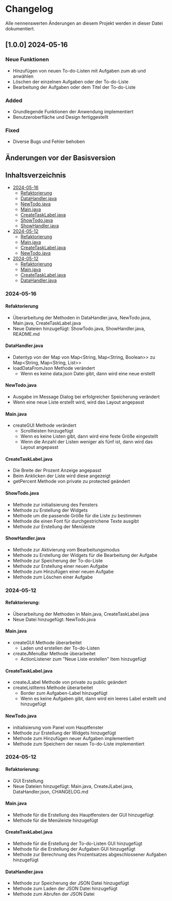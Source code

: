 # Changelog
Alle nennenswerten Änderungen an diesem Projekt werden in dieser Datei dokumentiert.

## [1.0.0] 2024-05-16
### Neue Funktionen
- Hinzufügen von neuen To-do-Listen mit Aufgaben zum ab und anwählen
- Löschen der einzelnen Aufgaben oder der To-do-Liste
- Bearbeitung der Aufgaben oder dem Titel der To-do-Liste

### Added
- Grundlegende Funktionen der Anwendung implementiert
- Benutzeroberfläche und Design fertiggestellt

### Fixed
- Diverse Bugs und Fehler behoben


## Änderungen vor der Basisversion
## Inhaltsverzeichnis
- [2024-05-16](#2024-05-16)
  - [Refaktorierung](#refaktorierung)
  - [DataHandler.java](#datahandlerjava)
  - [NewTodo.java](#newtodojava)
  - [Main.java](#mainjava)
  - [CreateTaskLabel.java](#createtasklabeljava)
  - [ShowTodo.java](#showtodojava)
  - [ShowHandler.java](#showhandlerjava)
- [2024-05-12](#2024-05-12)
   - [Refaktorierung](#refaktorierung-1)
   - [Main.java](#mainjava-1)
   - [CreateTaskLabel.java](#createtasklabeljava-1)
   - [NewTodo.java](#newtodojava-1)
- [2024-05-12](#2024-05-12-1)
  - [Refaktorierung](#refaktorierung-2)
  - [Main.java](#mainjava-2)
  - [CreateTaskLabel.java](#createtasklabeljava-2)
  - [DataHandler.java](#datahandlerjava-1)


### 2024-05-16
#### Refaktorierung
- Überarbeitung der Methoden in DataHandler.java, NewTodo.java, Main.java, CreateTaskLabel.java
- Neue Dateien hinzugefügt: ShowTodo.java, ShowHandler.java, README.md

#### DataHandler.java
- Datentyp von der Map von Map<String, Map<String, Boolean>> zu Map<String, Map<String, List<Objekt>>>
- loadDataFromJson Methode verändert
  - Wenn es keine data.json Datei gibt, dann wird eine neue erstellt

#### NewTodo.java
- Ausgabe im Message Dialog bei erfolgreicher Speicherung verändert
- Wenn eine neue Liste erstellt wird, wird das Layout angepasst

#### Main.java
- createGUI Methode verändert
  - Scrollleisten hinzugefügt
  - Wenn es keine Listen gibt, dann wird eine feste Größe eingestellt
  - Wenn die Anzahl der Listen weniger als fünf ist, dann wird das Layout angepasst

#### CreateTaskLabel.java
- Die Breite der Prozent Anzeige angepasst
- Beim Anklicken der Liste wird diese angezeigt
- getPercent Methode von private zu protected geändert

#### ShowTodo.java
- Methode zur initialisierung des Fensters
- Methode zu Erstellung der Widgets
- Methode um die passende Größe für die Liste zu bestimmen
- Methode die einen Font für durchgestrichene Texte ausgibt
- Methode zur Erstellung der Menüleiste

#### ShowHandler.java
- Methode zur Aktivierung vom Bearbeitungsmodus
- Methode zu Erstellung der Widgets für die Bearbeitung der Aufgabe
- Methode zur Speicherung der To-do-Liste
- Methode zur Erstellung einer neuen Aufgabe
- Methode zum Hinzufügen einer neuen Aufgabe
- Methode zum Löschen einer Aufgabe

### 2024-05-12
#### Refaktorierung:
- Überarbeitung der Methoden in Main.java, CreateTaskLabel.java
- Neue Datei hinzugefügt: NewTodo.java

#### Main.java
- createGUI Methode überarbeitet
  - Laden und erstellen der To-do-Listen
- createJMenuBar Methode überarbeitet
  - ActionListener zum "Neue Liste erstellen" Item hinzugefügt

#### CreateTaskLabel.java
- createJLabel Methode von private zu public geändert
- createListItems Methode überarbeitet
  - Border zum Aufgaben-Label hinzugefügt
  - Wenn es keine Aufgaben gibt, dann wird ein leeres Label erstellt und hinzugefügt

#### NewTodo.java
- initialisierung vom Panel vom Hauptfenster
- Methode zur Erstellung der Widgets hinzugefügt
- Methode zum Hinzufügen neuer Aufgaben implementiert
- Methode zum Speichern der neuen To-do-Liste implementiert

### 2024-05-12
#### Refaktorierung:
- GUI Erstellung
- Neue Dateien hinzugefügt: Main.java, CreateJLabel.java, DataHandler.json, CHANGELOG.md

#### Main.java
- Methode für die Erstellung des Hauptfensters der GUI hinzugefügt
- Methode für die Menüleiste hinzugefügt

#### CreateTaskLabel.java
- Methode für die Erstellung der To-do-Listen GUI hinzugefügt
- Methode für die Erstellung der Aufgaben GUI hinzugefügt
- Methode zur Berechnung des Prozentsatzes abgeschlossener Aufgaben hinzugefügt

#### DataHandler.java
- Methode zur Speicherung der JSON Datei hinzugefügt
- Methode zum Laden der JSON Datei hinzugefügt
- Methode zum Abrufen der JSON Datei